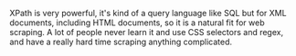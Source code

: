 XPath is very powerful, it's kind of a query language like SQL but for XML documents, including HTML documents, so it is a natural fit for web scraping. A lot of people never learn it and use CSS selectors and regex, and have a really hard time scraping anything complicated.
